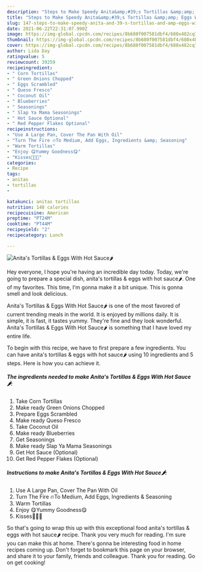```yaml
---
description: "Steps to Make Speedy Anita&amp;#39;s Tortillas &amp;amp; Eggs With Hot Sauce🌶"
title: "Steps to Make Speedy Anita&amp;#39;s Tortillas &amp;amp; Eggs With Hot Sauce🌶"
slug: 147-steps-to-make-speedy-anita-and-39-s-tortillas-and-amp-eggs-with-hot-sauce
date: 2021-06-22T22:31:07.990Z
image: https://img-global.cpcdn.com/recipes/8b680f007581dbf4/680x482cq70/anitas-tortillas-eggs-with-hot-sauce-recipe-main-photo.jpg
thumbnail: https://img-global.cpcdn.com/recipes/8b680f007581dbf4/680x482cq70/anitas-tortillas-eggs-with-hot-sauce-recipe-main-photo.jpg
cover: https://img-global.cpcdn.com/recipes/8b680f007581dbf4/680x482cq70/anitas-tortillas-eggs-with-hot-sauce-recipe-main-photo.jpg
author: Lida Day
ratingvalue: 5
reviewcount: 39259
recipeingredient:
- " Corn Tortillas"
- " Green Onions Chopped"
- " Eggs Scrambled"
- " Queso Fresco"
- " Coconut Oil"
- " Blueberries"
- " Seasonings"
- " Slap Ya Mama Seasonings"
- " Hot Sauce Optional"
- " Red Pepper Flakes Optional"
recipeinstructions:
- "Use A Large Pan, Cover The Pan With Oil"
- "Turn The Fire 🔥To Medium, Add Eggs, Ingredients &amp; Seasoning"
- "Warm Tortillas"
- "Enjoy 😋Yummy Goodness😋"
- "Kisses💋💋💋"
categories:
- Recipe
tags:
- anitas
- tortillas
- 

katakunci: anitas tortillas  
nutrition: 148 calories
recipecuisine: American
preptime: "PT24M"
cooktime: "PT44M"
recipeyield: "2"
recipecategory: Lunch

---
```



![Anita&#39;s Tortillas &amp; Eggs With Hot Sauce🌶](https://img-global.cpcdn.com/recipes/8b680f007581dbf4/680x482cq70/anitas-tortillas-eggs-with-hot-sauce-recipe-main-photo.jpg)

Hey everyone, I hope you're having an incredible day today. Today, we're going to prepare a special dish, anita&#39;s tortillas &amp; eggs with hot sauce🌶. One of my favorites. This time, I'm gonna make it a bit unique. This is gonna smell and look delicious.

Anita&#39;s Tortillas &amp; Eggs With Hot Sauce🌶 is one of the most favored of current trending meals in the world. It is enjoyed by millions daily. It is simple, it is fast, it tastes yummy. They're fine and they look wonderful. Anita&#39;s Tortillas &amp; Eggs With Hot Sauce🌶 is something that I have loved my entire life.




To begin with this recipe, we have to first prepare a few ingredients. You can have anita&#39;s tortillas &amp; eggs with hot sauce🌶 using 10 ingredients and 5 steps. Here is how you can achieve it.

<!--inarticleads1-->

##### The ingredients needed to make Anita&#39;s Tortillas &amp; Eggs With Hot Sauce🌶:

1. Take  Corn Tortillas
1. Make ready  Green Onions Chopped
1. Prepare  Eggs Scrambled
1. Make ready  Queso Fresco
1. Take  Coconut Oil
1. Make ready  Blueberries
1. Get  Seasonings
1. Make ready  Slap Ya Mama Seasonings
1. Get  Hot Sauce (Optional)
1. Get  Red Pepper Flakes (Optional)




<!--inarticleads2-->

##### Instructions to make Anita&#39;s Tortillas &amp; Eggs With Hot Sauce🌶:

1. Use A Large Pan, Cover The Pan With Oil
1. Turn The Fire 🔥To Medium, Add Eggs, Ingredients &amp; Seasoning
1. Warm Tortillas
1. Enjoy 😋Yummy Goodness😋
1. Kisses💋💋💋




So that's going to wrap this up with this exceptional food anita&#39;s tortillas &amp; eggs with hot sauce🌶 recipe. Thank you very much for reading. I'm sure you can make this at home. There's gonna be interesting food in home recipes coming up. Don't forget to bookmark this page on your browser, and share it to your family, friends and colleague. Thank you for reading. Go on get cooking!
